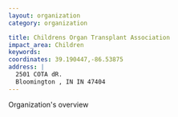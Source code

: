 ```yaml
---
layout: organization
category: organization

title: Childrens Organ Transplant Association
impact_area: Children
keywords: 
coordinates: 39.190447,-86.53875
address: |
  2501 COTA dR.
  Bloomington , IN IN 47404
---
```

Organization's overview
